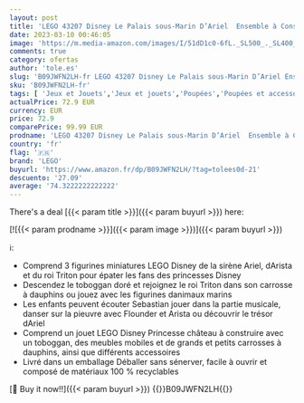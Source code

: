 ```yaml
---
layout: post
title: 'LEGO 43207 Disney Le Palais sous-Marin D’Ariel  Ensemble à Construire  Château Princesse Jouet  avec Mini Poupée La Petite Sirène et Jouets Dauphin'
date: 2023-03-10 00:46:05
image: 'https://m.media-amazon.com/images/I/51dD1c0-6fL._SL500_._SL400_.jpg'
comments: true
category: ofertas
author: 'tole.es'
slug: 'B09JWFN2LH-fr LEGO 43207 Disney Le Palais sous-Marin D’Ariel Ensemble à...'
sku: 'B09JWFN2LH-fr'
tags: [ 'Jeux et Jouets','Jeux et jouets','Poupées','Poupées et accessoires','lego','🇫🇷', ]
actualPrice: 72.9 EUR
currency: EUR
price: 72.9
comparePrice: 99.99 EUR
prodname: 'LEGO 43207 Disney Le Palais sous-Marin D’Ariel  Ensemble à Construire  Château Princesse Jouet  avec Mini Poupée La Petite Sirène et Jouets Dauphin'
country: 'fr'
flag: '🇫🇷'
brand: 'LEGO'
buyurl: 'https://www.amazon.fr/dp/B09JWFN2LH/?tag=tolees0d-21'
descuento: '27.09'
average: '74.3222222222222'
---
```


There's a deal [{{< param title >}}]({{< param buyurl >}})  here:

[![{{< param prodname >}}]({{< param image >}})]({{< param buyurl >}})

ℹ️:

- Comprend 3 figurines miniatures LEGO Disney de la sirène Ariel, dArista et du roi Triton pour épater les fans des princesses Disney
- Descendez le toboggan doré et rejoignez le roi Triton dans son carrosse à dauphins ou jouez avec les figurines danimaux marins
- Les enfants peuvent écouter Sebastian jouer dans la partie musicale, danser sur la pieuvre avec Flounder et Arista ou découvrir le trésor dAriel
- Comprend un jouet LEGO Disney Princesse château à construire avec un toboggan, des meubles mobiles et de grands et petits carrosses à dauphins, ainsi que différents accessoires
- Livré dans un emballage Déballer sans sénerver, facile à ouvrir et composé de matériaux 100 % recyclables

[🛒 Buy it now!!]({{< param buyurl >}})
{{<world>}}B09JWFN2LH{{</world>}}

